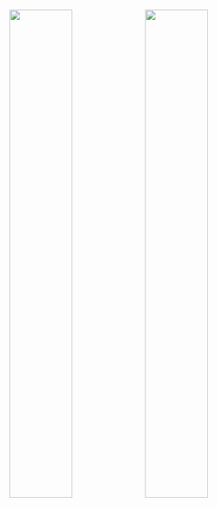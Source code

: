 ### 

<img align="left" width="47%" src="https://github-readme-stats.vercel.app/api?username=Codekote1&show_icons=true&theme=transparent" />

<img align="left" width="47%" src="https://github-readme-stats.vercel.app/api/top-langs/?username=Codekote1&layout=compact" />

